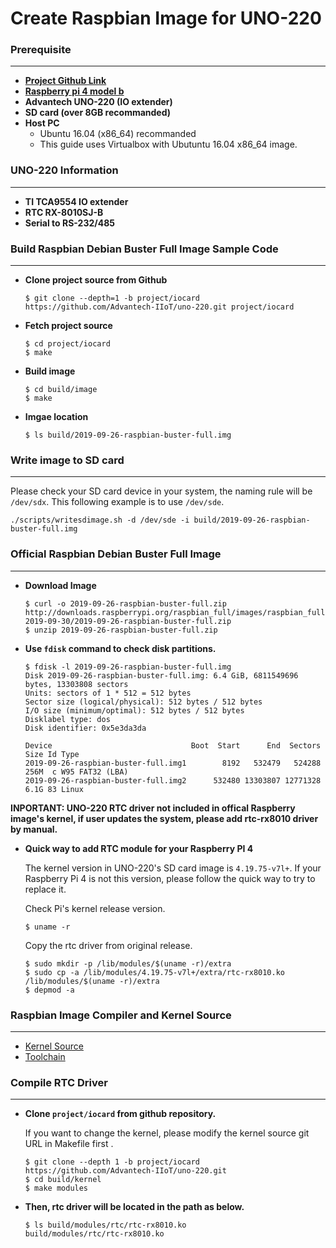 Create Raspbian Image for UNO-220
===

### Prerequisite
---
- **[Project Github Link](https://github.com/Advantech-IIoT/uno-220/tree/master)**
- **[Raspberry pi 4 model b](https://www.raspberrypi.org/products/raspberry-pi-4-model-b/)**
- **Advantech UNO-220 (IO extender)**
- **SD card (over 8GB recommanded)**
- **Host PC**
  - Ubuntu 16.04 (x86_64) recommanded
  - This guide uses Virtualbox with Ubutuntu 16.04 x86_64 image.

### UNO-220 Information
---
- **TI TCA9554 IO extender**  
- **RTC RX-8010SJ-B**
- **Serial to RS-232/485** 

### Build Raspbian Debian Buster Full Image Sample Code
---
- **Clone project source from Github**
  ```
  $ git clone --depth=1 -b project/iocard https://github.com/Advantech-IIoT/uno-220.git project/iocard
  ```
- **Fetch project source**
  ```
  $ cd project/iocard
  $ make 
  ```
- **Build image**
  ```
  $ cd build/image
  $ make 
  ```
- **Imgae location**
  ```
  $ ls build/2019-09-26-raspbian-buster-full.img
  ```

### Write image to SD card
---
  Please check your SD card device in your system, the naming rule will be `/dev/sdx`. This following example is to use `/dev/sde`. 
  
  ```
  ./scripts/writesdimage.sh -d /dev/sde -i build/2019-09-26-raspbian-buster-full.img
  ```

### Official Raspbian Debian Buster Full Image
---
- **Download Image**
  ```
  $ curl -o 2019-09-26-raspbian-buster-full.zip http://downloads.raspberrypi.org/raspbian_full/images/raspbian_full-2019-09-30/2019-09-26-raspbian-buster-full.zip 
  $ unzip 2019-09-26-raspbian-buster-full.zip
  ```
- **Use `fdisk` command to check disk partitions.**
  ```
  $ fdisk -l 2019-09-26-raspbian-buster-full.img
  Disk 2019-09-26-raspbian-buster-full.img: 6.4 GiB, 6811549696 bytes, 13303808 sectors
  Units: sectors of 1 * 512 = 512 bytes
  Sector size (logical/physical): 512 bytes / 512 bytes
  I/O size (minimum/optimal): 512 bytes / 512 bytes
  Disklabel type: dos
  Disk identifier: 0x5e3da3da

  Device                               Boot  Start      End  Sectors  Size Id Type
  2019-09-26-raspbian-buster-full.img1        8192   532479   524288  256M  c W95 FAT32 (LBA)
  2019-09-26-raspbian-buster-full.img2      532480 13303807 12771328  6.1G 83 Linux

  ```
**INPORTANT: UNO-220 RTC driver not included in offical Raspberry image's kernel, if user updates the system, please add rtc-rx8010 driver by manual.**

- **Quick way to add RTC module for your Raspberry PI 4**

  The kernel version in UNO-220's SD card image is `4.19.75-v7l+`. 
  If your Raspberry Pi 4 is not this version, please follow the quick way 
  to try to replace it. 

  Check Pi's kernel release version. 
  
  ```
  $ uname -r
  ```

  Copy the rtc driver from original release. 
  
  ```
  $ sudo mkdir -p /lib/modules/$(uname -r)/extra
  $ sudo cp -a /lib/modules/4.19.75-v7l+/extra/rtc-rx8010.ko /lib/modules/$(uname -r)/extra
  $ depmod -a 
  ```


### Raspbian Image Compiler and Kernel Source
---
- [Kernel Source](https://github.com/raspberrypi/linux.git)
- [Toolchain](https://github.com/raspberrypi/tools.git)


### Compile RTC Driver
---
- **Clone `project/iocard` from github repository.**

  If you want to change the kernel, please modify the kernel source git URL in Makefile first . 
  
  ```
  $ git clone --depth 1 -b project/iocard https://github.com/Advantech-IIoT/uno-220.git
  $ cd build/kernel
  $ make modules
  ```

- **Then, rtc driver will be located in the path as below.**
  ```
  $ ls build/modules/rtc/rtc-rx8010.ko
  build/modules/rtc/rtc-rx8010.ko
  ```
